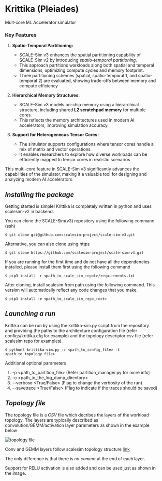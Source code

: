 # Krittika (Pleiades)
Mult-core ML Accelerator simulator


### Key Features
1. **Spatio-Temporal Partitioning:**  
   - SCALE-Sim v3 enhances the spatial partitioning capability of SCALE-Sim v2 by introducing *spatio-temporal partitioning*.  
   - This approach partitions workloads along both spatial and temporal dimensions, optimizing compute cycles and memory footprint.  
   - Three partitioning schemes (spatial, spatio-temporal 1, and spatio-temporal 2) are evaluated, showing trade-offs between memory and compute efficiency 

2. **Hierarchical Memory Structures:**  
   - SCALE-Sim v3 models on-chip memory using a hierarchical structure, including shared **L2 scratchpad memory** for multiple cores.  
   - This reflects the memory architectures used in modern AI accelerators, improving simulation accuracy.

3. **Support for Heterogeneous Tensor Cores:**  
   - The simulator supports configurations where tensor cores handle a mix of matrix and vector operations.  
   - It enables researchers to explore how diverse workloads can be efficiently mapped to tensor cores in realistic scenarios

This multi-core feature in SCALE-Sim v3 significantly advances the capabilities of the simulator, making it a valuable tool for designing and analyzing modern AI accelerators.

## *Installing the package*
Getting started is simple! Krittika is completely written in python and uses scalesim-v2 in backend.

You can clone the SCALE-Sim(v3) repository using the following command (ssh)

```$ git clone git@github.com:scalesim-project/scale-sim-v3.git```

Alternative, you can also clone using https 

```$ git clone https://github.com/scalesim-project/scale-sim-v3.git```

If you are running for the first time and do not have all the dependencies installed, please install them first using the following command

```$ pip3 install -r <path_to_scale_sim_repot>/requirements.txt```

After cloning, install scalesim from path using the following command. This version will automatically reflect any code changes that you make.

```$ pip3 install -e <path_to_scale_sim_repo_root>```

## *Launching a run*
Krittika can be run by using the krittika-sim.py script from the repository and providing the paths to the architecture configuration file (refer configs/krittika.cfg for example) and the topology descriptor csv file (refer scalesim repo for examples).

```$ python3 krittika-sim.py -c <path_to_config_file> -t <path_to_topology_file>```

Additional optional parameters
1. -p <path_to_partition_file> (Refer partition_manager.py for more info)
2. -o <path_to_the_log_dump_directory> 
3. --verbose <True/False> (Flag to change the verbosity of the run)
4. --savetrace <True/False> (Flag to indicate if the traces should be saved)

## *Topology file*
The topology file is a *CSV* file which decribes the layers of the workload topology. The layers are typically described as convolution/GEMM/activation layer parameters as shown in the example below

![topology file](https://github.com/scalesim-project/krittika/blob/main/documentation/resources/topology%20file.png "topology file")

Conv and GEMM layers follow scalesim topology structure [link](https://scale-sim-project.readthedocs.io/en/latest/topology.html)

The only difference is that there is *no comma* at the end of each layer.

Support for RELU activation is also added and can be used just as shown in the image.
